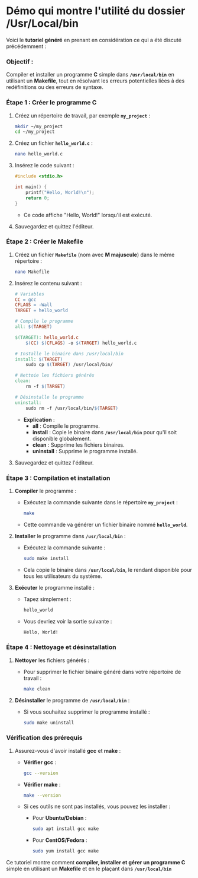 # Démo qui montre l'utilité du dossier /Usr/Local/bin

Voici le **tutoriel généré** en prenant en considération ce qui a été discuté précédemment :

### Objectif :
Compiler et installer un programme **C** simple dans **`/usr/local/bin`** en utilisant un **Makefile**, tout en résolvant les erreurs potentielles liées à des redéfinitions ou des erreurs de syntaxe.

### Étape 1 : Créer le programme C

1. Créez un répertoire de travail, par exemple **`my_project`** :
   ```bash
   mkdir ~/my_project
   cd ~/my_project
   ```

2. Créez un fichier **`hello_world.c`** :
   ```bash
   nano hello_world.c
   ```

3. Insérez le code suivant :
   ```c
   #include <stdio.h>

   int main() {
       printf("Hello, World!\n");
       return 0;
   }
   ```

   - Ce code affiche "Hello, World!" lorsqu'il est exécuté.

4. Sauvegardez et quittez l'éditeur.

### Étape 2 : Créer le Makefile

1. Créez un fichier **`Makefile`** (nom avec **M majuscule**) dans le même répertoire :
   ```bash
   nano Makefile
   ```

2. Insérez le contenu suivant :

   ```makefile
   # Variables
   CC = gcc
   CFLAGS = -Wall
   TARGET = hello_world

   # Compile le programme
   all: $(TARGET)

   $(TARGET): hello_world.c
       $(CC) $(CFLAGS) -o $(TARGET) hello_world.c

   # Installe le binaire dans /usr/local/bin
   install: $(TARGET)
       sudo cp $(TARGET) /usr/local/bin/

   # Nettoie les fichiers générés
   clean:
       rm -f $(TARGET)

   # Désinstalle le programme
   uninstall:
       sudo rm -f /usr/local/bin/$(TARGET)
   ```

   - **Explication** :
     - **all** : Compile le programme.
     - **install** : Copie le binaire dans **`/usr/local/bin`** pour qu'il soit disponible globalement.
     - **clean** : Supprime les fichiers binaires.
     - **uninstall** : Supprime le programme installé.

3. Sauvegardez et quittez l'éditeur.

### Étape 3 : Compilation et installation

1. **Compiler** le programme :
   - Exécutez la commande suivante dans le répertoire **`my_project`** :
     ```bash
     make
     ```

   - Cette commande va générer un fichier binaire nommé **`hello_world`**.

2. **Installer** le programme dans **`/usr/local/bin`** :
   - Exécutez la commande suivante :
     ```bash
     sudo make install
     ```

   - Cela copie le binaire dans **`/usr/local/bin`**, le rendant disponible pour tous les utilisateurs du système.

3. **Exécuter** le programme installé :
   - Tapez simplement :
     ```bash
     hello_world
     ```

   - Vous devriez voir la sortie suivante :
     ```bash
     Hello, World!
     ```

### Étape 4 : Nettoyage et désinstallation

1. **Nettoyer** les fichiers générés :
   - Pour supprimer le fichier binaire généré dans votre répertoire de travail :
     ```bash
     make clean
     ```

2. **Désinstaller** le programme de **`/usr/local/bin`** :
   - Si vous souhaitez supprimer le programme installé :
     ```bash
     sudo make uninstall
     ```

### Vérification des prérequis

1. Assurez-vous d'avoir installé **gcc** et **make** :
   - **Vérifier gcc** :
     ```bash
     gcc --version
     ```
   - **Vérifier make** :
     ```bash
     make --version
     ```

   - Si ces outils ne sont pas installés, vous pouvez les installer :
     - Pour **Ubuntu/Debian** :
       ```bash
       sudo apt install gcc make
       ```
     - Pour **CentOS/Fedora** :
       ```bash
       sudo yum install gcc make
       ```

Ce tutoriel montre comment **compiler, installer et gérer un programme C** simple en utilisant un **Makefile** et en le plaçant dans **`/usr/local/bin`**
